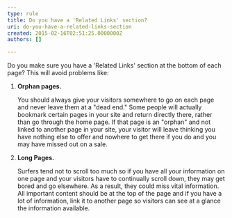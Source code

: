 ```yaml
---
type: rule
title: Do you have a 'Related Links' section?
uri: do-you-have-a-related-links-section
created: 2015-02-16T02:51:25.0000000Z
authors: []

---
```




<span class='intro'> <p> Do you make sure you have a 'Related Links' section at the bottom of each page? This will avoid problems like&#58; </p><ol><li><strong>Orphan pages.</strong>
      <p> 
          You should always give your visitors somewhere to go on each page and never leave them at a &quot;dead end.&quot; Some people will actually bookmark certain pages in your site and return directly there, rather than go through the home page. If that page is an &quot;orphan&quot; and not linked to another page in your site, your visitor will leave thinking you have nothing else to offer and nowhere to get there if you do and you may have missed out on a sale. </p></li><li><strong>Long Pages.</strong>
      <p> 
          Surfers tend not to scroll too much so if you have all your information on one page and your visitors have to continually scroll down, they may get bored and go elsewhere. As a result, they could miss vital information. All important content should be at the top of the page and if you have a lot of information, link it to another page so visitors can see at a glance the information available. </p></li></ol> </span>




